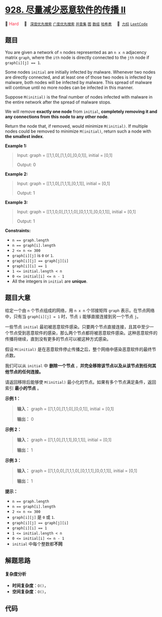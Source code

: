 # [928. 尽量减少恶意软件的传播 II](https://2xiao.github.io/leetcode-js/problem/0928.html)

🔴 <font color=#ff334b>Hard</font>&emsp; 🔖&ensp; [`深度优先搜索`](/tag/depth-first-search.md) [`广度优先搜索`](/tag/breadth-first-search.md) [`并查集`](/tag/union-find.md) [`图`](/tag/graph.md) [`数组`](/tag/array.md) [`哈希表`](/tag/hash-table.md)&emsp; 🔗&ensp;[`力扣`](https://leetcode.cn/problems/minimize-malware-spread-ii) [`LeetCode`](https://leetcode.com/problems/minimize-malware-spread-ii)

## 题目

You are given a network of `n` nodes represented as an `n x n` adjacency
matrix `graph`, where the `ith` node is directly connected to the `jth` node
if `graph[i][j] == 1`.

Some nodes `initial` are initially infected by malware. Whenever two nodes are
directly connected, and at least one of those two nodes is infected by
malware, both nodes will be infected by malware. This spread of malware will
continue until no more nodes can be infected in this manner.

Suppose `M(initial)` is the final number of nodes infected with malware in the
entire network after the spread of malware stops.

We will remove **exactly one node** from `initial`, **completely removing it
and any connections from this node to any other node**.

Return the node that, if removed, would minimize `M(initial)`. If multiple
nodes could be removed to minimize `M(initial)`, return such a node with **the
smallest index**.



**Example 1:**

> Input: graph = [[1,1,0],[1,1,0],[0,0,1]], initial = [0,1]
> 
> Output: 0

**Example 2:**

> Input: graph = [[1,1,0],[1,1,1],[0,1,1]], initial = [0,1]
> 
> Output: 1

**Example 3:**

> Input: graph = [[1,1,0,0],[1,1,1,0],[0,1,1,1],[0,0,1,1]], initial = [0,1]
> 
> Output: 1

**Constraints:**

  * `n == graph.length`
  * `n == graph[i].length`
  * `2 <= n <= 300`
  * `graph[i][j]` is `0` or `1`.
  * `graph[i][j] == graph[j][i]`
  * `graph[i][i] == 1`
  * `1 <= initial.length < n`
  * `0 <= initial[i] <= n - 1`
  * All the integers in `initial` are **unique**.


## 题目大意

给定一个由 `n` 个节点组成的网络，用 `n x n` 个邻接矩阵 `graph` 表示。在节点网络中，只有当 `graph[i][j] = 1`
时，节点 `i` 能够直接连接到另一个节点 `j`。

一些节点 `initial`
最初被恶意软件感染。只要两个节点直接连接，且其中至少一个节点受到恶意软件的感染，那么两个节点都将被恶意软件感染。这种恶意软件的传播将继续，直到没有更多的节点可以被这种方式感染。

假设 `M(initial)` 是在恶意软件停止传播之后，整个网络中感染恶意软件的最终节点数。

我们可以从 `initial` 中 **删除一个节点** ，**并完全移除该节点以及从该节点到任何其他节点的任何连接。**

请返回移除后能够使 `M(initial)` 最小化的节点。如果有多个节点满足条件，返回索引 **最小的节点** 。



**示例 1：**

> 
> 
> 
> 
> 
> **输入：** graph = [[1,1,0],[1,1,0],[0,0,1]], initial = [0,1]
> 
> **输出：** 0
> 
> 

**示例 2：**

> 
> 
> 
> 
> 
> **输入：** graph = [[1,1,0],[1,1,1],[0,1,1]], initial = [0,1]
> 
> **输出：** 1
> 
> 

**示例 3：**

> 
> 
> 
> 
> 
> **输入：** graph = [[1,1,0,0],[1,1,1,0],[0,1,1,1],[0,0,1,1]], initial = [0,1]
> 
> **输出：** 1
> 
> 



**提示：**

  * `n == graph.length`
  * `n == graph[i].length`
  * `2 <= n <= 300`
  * `graph[i][j]` 是 `0` 或 `1`.
  * `graph[i][j] == graph[j][i]`
  * `graph[i][i] == 1`
  * `1 <= initial.length < n`
  * `0 <= initial[i] <= n - 1`
  *  `initial` 中每个整数都**不同**


## 解题思路

#### 复杂度分析

- **时间复杂度**：`O()`，
- **空间复杂度**：`O()`，

## 代码

```javascript

```